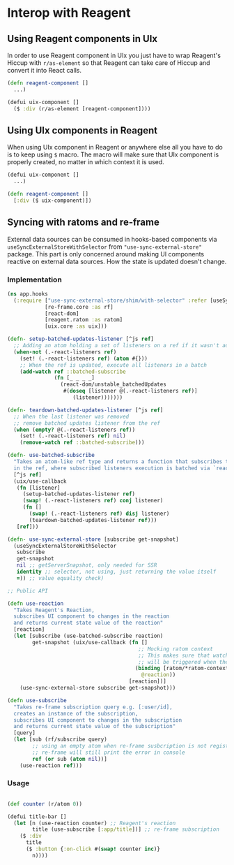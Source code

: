 # Interop with Reagent

## Using Reagent components in UIx

In order to use Reagent component in UIx you just have to wrap Reagent's Hiccup with `r/as-element` so that Reagent can take care of Hiccup and convert it into React calls.

```clojure
(defn reagent-component []
  ...)

(defui uix-component []
  ($ :div (r/as-element [reagent-component])))
```

## Using UIx components in Reagent

When using UIx component in Reagent or anywhere else all you have to do is to keep using `$` macro. The macro will make sure that UIx component is properly created, no matter in which context it is used.

```clojure
(defui uix-component []
  ...)

(defn reagent-component []
  [:div ($ uix-component)])
```

## Syncing with ratoms and re-frame

External data sources can be consumed in hooks-based components via `useSyncExternalStoreWithSelector` from `"use-sync-external-store"` package. This part is only concerned around making UI components reactive on external data sources. How the state is updated doesn't change.

### Implementation

```clojure
(ns app.hooks
  (:require ["use-sync-external-store/shim/with-selector" :refer [useSyncExternalStoreWithSelector]]
            [re-frame.core :as rf]
            [react-dom]
            [reagent.ratom :as ratom]
            [uix.core :as uix]))

(defn- setup-batched-updates-listener [^js ref]
  ;; Adding an atom holding a set of listeners on a ref if it wasn't added yet
  (when-not (.-react-listeners ref)
    (set! (.-react-listeners ref) (atom #{}))
    ;; When the ref is updated, execute all listeners in a batch
    (add-watch ref ::batched-subscribe
               (fn [_ _ _ _]
                 (react-dom/unstable_batchedUpdates
                  #(doseq [listener @(.-react-listeners ref)]
                     (listener)))))))

(defn- teardown-batched-updates-listener [^js ref]
  ;; When the last listener was removed
  ;; remove batched updates listener from the ref
  (when (empty? @(.-react-listeners ref))
    (set! (.-react-listeners ref) nil)
    (remove-watch ref ::batched-subscribe)))

(defn- use-batched-subscribe
  "Takes an atom-like ref type and returns a function that subscribes to changes
  in the ref, where subscribed listeners execution is batched via `react-dom/unstable_batchedUpdates`"
  [^js ref]
  (uix/use-callback
   (fn [listener]
     (setup-batched-updates-listener ref)
     (swap! (.-react-listeners ref) conj listener)
     (fn []
       (swap! (.-react-listeners ref) disj listener)
       (teardown-batched-updates-listener ref)))
   [ref]))

(defn- use-sync-external-store [subscribe get-snapshot]
  (useSyncExternalStoreWithSelector
   subscribe
   get-snapshot
   nil ;; getServerSnapshot, only needed for SSR
   identity ;; selector, not using, just returning the value itself
   =)) ;; value equality check)

;; Public API

(defn use-reaction
  "Takes Reagent's Reaction,
  subscribes UI component to changes in the reaction
  and returns current state value of the reaction"
  [reaction]
  (let [subscribe (use-batched-subscribe reaction)
        get-snapshot (uix/use-callback (fn []
                                          ;; Mocking ratom context
                                          ;; This makes sure that watchers added to the `reaction`
                                          ;; will be triggered when the `reaction` gets updated.
                                         (binding [ratom/*ratom-context* #js {}]
                                           @reaction))
                                       [reaction])]
    (use-sync-external-store subscribe get-snapshot)))

(defn use-subscribe
  "Takes re-frame subscription query e.g. [:user/id],
  creates an instance of the subscription,
  subscribes UI component to changes in the subscription
  and returns current state value of the subscription"
  [query]
  (let [sub (rf/subscribe query)
        ;; using an empty atom when re-frame susbcription is not registered
        ;; re-frame will still print the error in console
        ref (or sub (atom nil))]
    (use-reaction ref)))
```

### Usage

```clojure

(def counter (r/atom 0))

(defui title-bar []
  (let [n (use-reaction counter) ;; Reagent's reaction
        title (use-subscribe [:app/title])] ;; re-frame subscription
    ($ :div
      title
      ($ :button {:on-click #(swap! counter inc)}
        n))))
```
